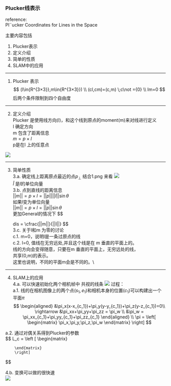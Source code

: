 <!--
 * @Author: Liu Weilong
 * @Date: 2021-01-26 09:19:59
 * @LastEditors: Liu Weilong 
 * @LastEditTime: 2021-01-31 13:27:02
 * @FilePath: /3rd-test-learning/30. supplement_material/plucker_line/doc.md
 * @Description: 
-->
### Plucker线表示

reference:\
Pl¨ucker Coordinates for Lines in the Space


主要内容包括
1. Plucker表示
2. 定义介绍
3. 简单的性质
4. SLAM中的应用


-----------
1. Plucker 表示
$$
(l\in{R^{3×3}},m\in{R^{3×3}})
\\
(cl,cm)=(c,m) \;c\not ={0}
\\
lm=0
$$
后两个条件限制到四个自由度

-----
2. 定义介绍\
Plucker 是使用线方向(l)，和这个线到原点的moment(m)来对线进行定义\
l 确定方向\
m 包含了距离信息\
$m = p×l$ \
p是在l 上的任意点

![](./picture/1.png)

-----
3. 简单性质\
3.a. 确定线上距离原点最近的点$p_{\bot}$
结合1.png 来看
![](./picture/2.png)\
$\hat{l}$ 是$l$的单位向量\
3.b. 点到直线的距离信息\
$||m|| =p×l = ||p||||l||\sin{\theta}$\
如果$l$变为单位向量\
$||m|| =p×l = ||p||\sin{\theta}$\
更加General的情况下
$$

    dis = \cfrac{||m||}{||l||}
$$  
3.c. 关于l和m 为零的讨论\
c.1. m=0，说明l是一条过原点的线\
c.2. l=0, 值线在无穷远处,并且这个线是在 m 垂直的平面上的。\
     线的方向会变得随意，只要在m 垂直的平面上，无穷远处的线，\
     共享(0,m)的表示。\
     这里也说明，不同的平面m会是不同的。\

------
4. SLAM上的应用\
4.a. 可以快速初始化两个相机帧中 共视的线条
![](./picture/3.png)
过程：\
a.1. 线的在相机图像上的两个点$(s_1,e_1)$和相机本身的位置$(c_1)$可以构建出一个平面$\pi$
$$
    \begin{aligned}
    &\pi_x(x-x_{c_1})+\pi_y(y-y_{c_1})+\pi_z(y-z_{c_1})=0\\
    \rightarrow &\pi_xx+\pi_yy+\pi_zz = \pi_w
    \\
    &\pi_w = \pi_xx_{c_1}+\pi_yy_{c_1}+\pi_zz_{c_1}
    \end{aligned}
    \\
    \pi = \left[
        \begin{matrix}
        \pi_x,\pi_y,\pi_z,\pi_w
        \end{matrix}
    \right]
$$

a.2. 通过对偶关系得到Plucker的参数<br>
$$
    L_c = \left [
        \begin{matrix}
        
        \end{matrix}
        \right]
$$

4.b. 变换可以做的很快速   
![](./picture/5.png)